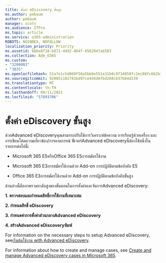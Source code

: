 ```yaml
---
title: ตั้งค่า eDiscovery ขั้นสูง
ms.author: pebaum
author: pebaum
manager: scotv
ms.audience: ITPro
ms.topic: article
ms.service: o365-administration
ROBOTS: NOINDEX, NOFOLLOW
localization_priority: Priority
ms.assetid: 686e8f18-b871-4dd2-864f-8562947ab583
ms.collection: Adm_O365
ms.custom:
- "3200003"
- "3835"
ms.openlocfilehash: 51a7e1c5d060f58a5bb0e551e31b8c9734858fc2ec88fc662b1d9a78d127bed1
ms.sourcegitcommit: 920051182781bd97ce4d4d6fbd268cb37b84d239
ms.translationtype: MT
ms.contentlocale: th-TH
ms.lasthandoff: 08/11/2021
ms.locfileid: "57893706"
---
```

# <a name="set-up-advanced-ediscovery"></a>ตั้งค่า eDiscovery ขั้นสูง

ด้วยAdvanced eDiscoveryคุณสามารถปรับใช้การวิเคราะห์ข้อความ การเรียนรู้ด้วยเครื่อง และการเขียนโค้ดความเกี่ยวข้อง/การคาดการณ์ ฟีเจอร์Advanced eDiscoveryนี้ต้องใช้หนึ่งในรายการต่อไปนี้:

- Microsoft 365 E5หรือOffice 365 E5การสมัครใช้งาน

- Microsoft 365 E3การสมัครใช้งานด้วย Add-on การปฏิบัติตามข้อบังคับ E5

- Office 365 E3การสมัครใช้งานด้วย Add-on การปฏิบัติตามข้อบังคับขั้นสูง

ด้านล่างนี้คือภาพรวมระดับสูงของขั้นตอนในการตั้งค่าและจัดการAdvanced eDiscovery:

**1. ตรวจสอบและกําหนดสิทธิ์การใช้งานที่เหมาะสม**

**2. กําหนดสิทธิ์ eDiscovery**

**3. กําหนดค่าการตั้งค่าส่วนกลางAdvanced eDiscovery**

**4. สร้างAdvanced eDiscoveryพิมพ์**

For information on the necessary steps to setup Advanced eDiscovery, see[เริ่มต้นใช้งาน with Advanced eDiscovery](https://docs.microsoft.com/microsoft-365/compliance/get-started-with-advanced-ediscovery).

For information about how to create and manage cases, see [Create and manage Advanced eDiscovery cases in Microsoft 365](https://docs.microsoft.com/microsoft-365/compliance/create-and-manage-advanced-ediscoveryv2-case).